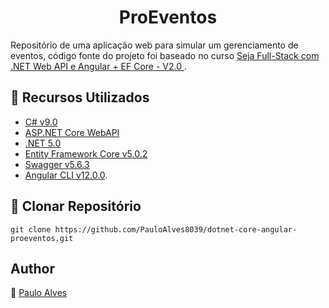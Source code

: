 <h1 align="center">ProEventos</h1>

Repositório de uma aplicação web para simular um gerenciamento de eventos,
código fonte do projeto foi baseado no curso [Seja Full-Stack com .NET Web API e Angular + EF Core - V2.0
](https://www.udemy.com/course/angular-dotnetcore-efcore/).

## :wrench: Recursos Utilizados

- [C# v9.0](https://docs.microsoft.com/pt-br/dotnet/csharp/getting-started/)
- [ASP.NET Core WebAPI](https://docs.microsoft.com/pt-br/aspnet/core/tutorials/first-web-api?view=aspnetcore-5.0&tabs=visual-studio)
- [.NET 5.0](https://dotnet.microsoft.com/en-us/download/dotnet/5.0)
- [Entity Framework Core v5.0.2](https://docs.microsoft.com/pt-br/ef/core/)
- [Swagger v5.6.3](https://swagger.io/)
- [Angular CLI v12.0.0](https://angular.io/cli).

## :floppy_disk: Clonar Repositório

`git clone https://github.com/PauloAlves8039/dotnet-core-angular-proeventos.git`

## Author

:boy: [Paulo Alves](https://github.com/PauloAlves8039)
